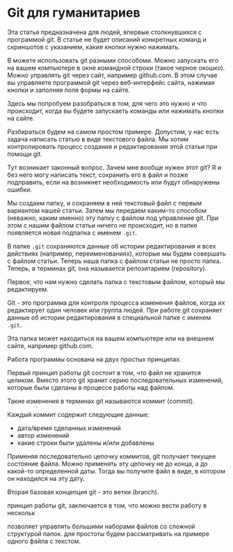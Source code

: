 # Git для гуманитариев

Эта статья предназначена для людей, впервые столкнувшихся с программой git.
В статье не будет описаний конкретных команд и скриншотов с указанием, какие кнопки нужно нажимать.

В можете использовать git разными способоми.
Можно запускать его на вашем компьютере в окне командной строки (такое черное окошко).
Можно управлять git через сайт, например github.com.
В этом случае вы управляете программой git через веб-интерфейс сайта, нажимая кнопки и заполняя поля формы на сайте.

Здесь мы попробуем разобраться в том, для чего это нужно и что происходит, когда вы  будете запускаеть команды или нажимать кнопки на сайте.

Разбираться будем на самом простом примере.
Допустим, у нас есть задача написать статью в виде текстового файла.
Мы хотим контролировать процесс создания и редактирования этой статьи при помощи git.

Тут возникает законный вопрос.
Зачем мне вообще нужен этот git?
Я и без него могу написать текст, сохранить его в файл и позже подправить, если на возникнет необходимость или будут обнаружены ошибки.

Мы создаем папку, и сохраняем в ней текстовый файл с первым вариантом нашей статьи.
Затем мы передаем каким-то способом (неважно, каким именно) эту папку с файлом под управление git.
При этом с нашим файлом статьи ничего не происходит, но в папке появляется новая подпапка с именем `.git`.

В папке `.git` сохраняются данные об истории редактирования и всех действиях (например, переименованиях), которые мы будем совершать с файлом статьи.
Теперь наша папка с файлом статьи не просто папка.
Теперь, в терминах git, она называется репозитарием (repository).

Первое, что нам нужно сделать 
папка с текстовым файлом, который мы редактируем.


Git - это программа для контроля процесса изменения файлов, когда их редактирует один человек или группа людей.
При работе git сохраняет данные об истории редактирования в специальной папке с именем `.git`.

Эта папка может находиться на вашем компьютере или на внешнем сайте, например github.com.

Работа программы основана на двух простых принципах.

Первый принцип работы git состоит в том, что файл не хранится целиком.
Вместо этого git хранит серию последовательных изменений, которые были сделаны в процессе работы над файлом.

Такие изменения в терминах git называются коммит (commit).

Каждый коммит содержит следующие данные:

- дата/время сделанных изменений
- автор изменений
- какие строки были удалены и/или добавлены

Применяя последовательно цепочку коммитов, git получает текущее состояние файла.
Можно применять эту цепочку не до конца, а до какой-то определенной даты.
Тогда вы получите файл в виде, в котором он находился на эту дату.

Вторая базовая концепция git - это ветки (branch).

 принцип работы git, заключается в том, что можно вести работу в нескольк

позволяет управлять большими наборами файлов со сложной структурой папок.
для простоты будем рассматривать на примере одного файла с текстом.


